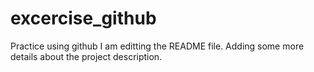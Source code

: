 # excercise_github
Practice using github
I am editting the README file. Adding some more details about the project description.
